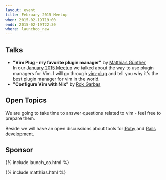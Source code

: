```yaml
---
layout: event
title: February 2015 Meetup
when: 2015-02-19T19:00
ends: 2015-02-19T22:30
where: launchco_new
---
```


## Talks

- **"Vim Plug - my favorite plugin manager"** by [Matthias Günther](https://twitter.com/wikimatze)<br>
In our [January 2015 Meetup](/january-2015-meetup/ "January 2015 Meetup") we talked about the way to use
plugin managers for Vim. I will go through [vim-plug](https://github.com/junegunn/vim-plug "vim-plug")
and tell you why it's the best plugin manager for vim in the world.
- **"Configure Vim with Nix"** by [Rok Garbas](https://twitter.com/garbas "Rok Garbas")


## Open Topics

We are going to take time to answer questions related to vim - feel free to prepare them.

Beside we will have an open discussions about tools for [Ruby](https://www.ruby-lang.org/en/ "Ruby") and
[Rails development](http://rubyonrails.org/ "Rails development").


## Sponsor

{% include launch_co.html %}

{% include matthias.html %}

